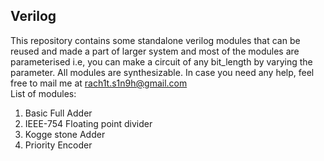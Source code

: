 ## Verilog
This repository contains some standalone verilog modules that can be reused and made a part of larger system and most of the modules are parameterised i.e, you can make a circuit of any bit_length by varying the parameter. All modules are synthesizable. In case you need any help, feel free to mail me at rach1t.s1n9h@gmail.com 
<br> List of modules:</br>
1. Basic Full Adder
2. IEEE-754 Floating point divider
3. Kogge stone Adder
4. Priority Encoder
